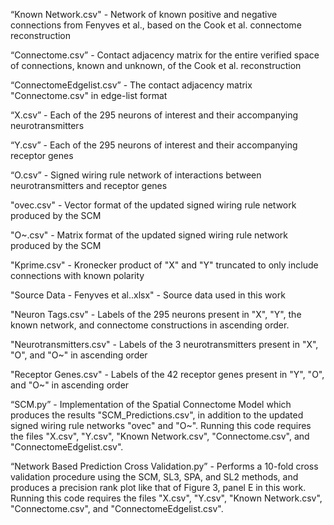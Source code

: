 “Known Network.csv" - Network of known positive and negative connections from Fenyves et al., based on the Cook et al. connectome reconstruction


“Connectome.csv” - Contact adjacency matrix for the entire verified space of connections, known and unknown, of the Cook et al. reconstruction


“ConnectomeEdgelist.csv” - The contact adjacency matrix "Connectome.csv" in edge-list format


“X.csv” - Each of the 295 neurons of interest and their accompanying neurotransmitters


“Y.csv” - Each of the 295 neurons of interest and their accompanying receptor genes


“O.csv” - Signed wiring rule network of interactions between neurotransmitters and receptor genes


"ovec.csv" - Vector format of the updated signed wiring rule network produced by the SCM


"O~.csv" - Matrix format of the updated signed wiring rule network produced by the SCM


"Kprime.csv" - Kronecker product of "X" and "Y" truncated to only include connections with known polarity 


"Source Data - Fenyves et al..xlsx" - Source data used in this work


"Neuron Tags.csv" - Labels of the 295 neurons present in "X", "Y", the known network, and connectome constructions in ascending order.


"Neurotransmitters.csv" - Labels of the 3 neurotransmitters present in "X", "O", and "O~" in ascending order


"Receptor Genes.csv" - Labels of the 42 receptor genes present in "Y", "O", and "O~" in ascending order


“SCM.py” - Implementation of the Spatial Connectome Model which produces the results "SCM_Predictions.csv", in addition to the updated signed wiring rule networks "ovec" and "O~". Running this code requires the files "X.csv", "Y.csv", "Known Network.csv", "Connectome.csv", and "ConnectomeEdgelist.csv".


“Network Based Prediction Cross Validation.py” - Performs a 10-fold cross validation procedure using the SCM, SL3, SPA, and SL2 methods, and produces a precision rank plot like that of Figure 3, panel E in this work. Running this code requires the files "X.csv", "Y.csv", "Known Network.csv", "Connectome.csv", and "ConnectomeEdgelist.csv".
